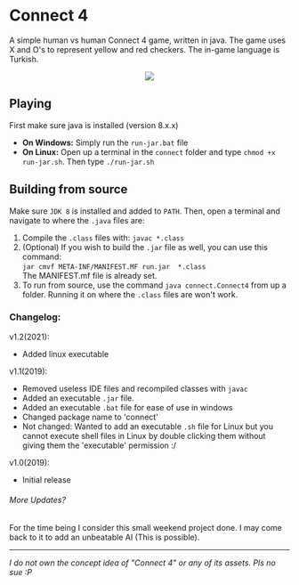 
# Connect 4
A simple human vs human Connect 4 game, written in java. The game uses X and O's to represent yellow and red checkers. The in-game language is Turkish.

 <p align="center">
  <img src="https://user-images.githubusercontent.com/14177706/112196587-3e78a900-8c1c-11eb-8866-c5d32211a0e3.png">
</p>

## Playing
First make sure java is installed (version 8.x.x)
- **On Windows:** Simply run the `run-jar.bat` file
- **On Linux:** Open up a terminal in the `connect` folder and type `chmod +x run-jar.sh`. Then type `./run-jar.sh` 

## Building from source
Make sure `JDK 8` is installed and added to `PATH`. Then, open a terminal and navigate to where the `.java` files are:

1. Compile the `.class` files with: ```javac *.class```  
2. (Optional) If you wish to build the `.jar` file as well, you can use this command:  
```jar cmvf META-INF/MANIFEST.MF run.jar  *.class```  
The MANIFEST.mf file is already set.
3. To run from source, use the command ```java connect.Connect4``` from up a folder. Running it on where the `.class` files are won't work.


### Changelog:  
v1.2(2021):

- Added linux executable

v1.1(2019):

- Removed useless IDE files and recompiled classes with `javac`
- Added an executable `.jar` file.  
- Added an executable `.bat` file for ease of use in windows
- Changed package name to 'connect'
- Not changed: Wanted to add an executable `.sh` file for Linux but you cannot execute shell files in Linux by double clicking them without giving them the 'executable' permission :/

v1.0(2019):  
- Initial release

###### More Updates?
For the time being I consider this small weekend project done. I may come back to it to add an unbeatable AI (This is possible).

---

*I do not own the concept idea of "Connect 4" or any of its assets. Pls no sue :P*
